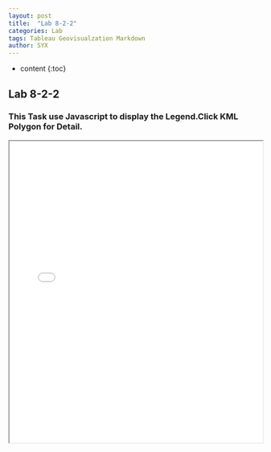 ```yaml
---
layout: post
title:  "Lab 8-2-2"
categories: Lab
tags: Tableau Geovisualzation Markdown
author: SYX
---
```


* content
{:toc}

## Lab 8-2-2

### This Task use Javascript to display the Legend.Click KML Polygon for Detail.

<iframe src="/Lab8_KMLDemo.html" width="100%" height="600"></iframe>
